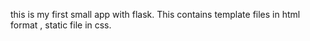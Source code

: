this is my first small app with flask.
This contains template files in html format , static file in css.
